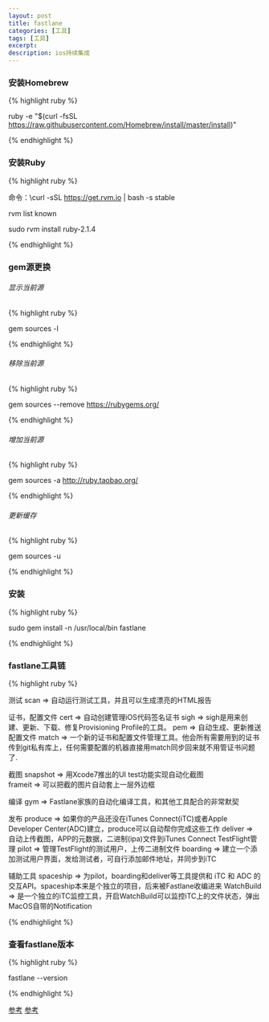 ```yaml
---
layout: post
title: fastlane
categories: [工具]
tags: [工具]
excerpt: 
description: ios持续集成
---
```

<h3>安装Homebrew</h3>

{% highlight ruby %}

ruby -e "$(curl -fsSL https://raw.githubusercontent.com/Homebrew/install/master/install)"

{% endhighlight %}


<h3>安装Ruby</h3>

{% highlight ruby %}

命令：\curl -sSL https://get.rvm.io | bash -s stable

rvm list known

sudo rvm install ruby-2.1.4

{% endhighlight %}


<h3>gem源更换</h3>
<h6>显示当前源</h6>

{% highlight ruby %}

gem sources -l

{% endhighlight %}

<h6>移除当前源</h6>

{% highlight ruby %}

gem sources --remove https://rubygems.org/

{% endhighlight %}

<h6>增加当前源</h6>

{% highlight ruby %}

gem sources -a http://ruby.taobao.org/

{% endhighlight %}


<h6>更新缓存</h6>

{% highlight ruby %}

gem sources -u 

{% endhighlight %}



<h3>安装</h3>

{% highlight ruby %}

sudo gem install -n /usr/local/bin fastlane

{% endhighlight %}



<h3>fastlane工具链</h3>

{% highlight ruby %}

测试
scan => 自动运行测试工具，并且可以生成漂亮的HTML报告

证书，配置文件
cert => 自动创建管理iOS代码签名证书
sigh => sigh是用来创建、更新、下载、修复Provisioning Profile的工具。
pem => 自动生成、更新推送配置文件
match => 一个新的证书和配置文件管理工具。他会所有需要用到的证书传到git私有库上，任何需要配置的机器直接用match同步回来就不用管证书问题了.

截图
snapshot => 用Xcode7推出的UI test功能实现自动化截图    
frameit => 可以把截的图片自动套上一层外边框

编译
gym => Fastlane家族的自动化编译工具，和其他工具配合的非常默契

发布
produce => 如果你的产品还没在iTunes Connect(iTC)或者Apple Developer Center(ADC)建立，produce可以自动帮你完成这些工作
deliver => 自动上传截图，APP的元数据，二进制(ipa)文件到iTunes Connect
TestFlight管理
pilot => 管理TestFlight的测试用户，上传二进制文件
boarding => 建立一个添加测试用户界面，发给测试者，可自行添加邮件地址，并同步到iTC

辅助工具
spaceship => 为pilot，boarding和deliver等工具提供和 iTC 和 ADC 的交互API。spaceship本来是个独立的项目，后来被Fastlane收编进来
WatchBuild => 是一个独立的iTC监控工具，开启WatchBuild可以监控iTC上的文件状态，弹出MacOS自带的Notification


{% endhighlight %}


<h3>查看fastlane版本</h3>

{% highlight ruby %}

fastlane --version

{% endhighlight %}



<a href="https://whlsxl.github.io/fastlane1/">参考</a>
<a href="http://lynchwong.com/2016/06/fastlane---match/">参考</a>

